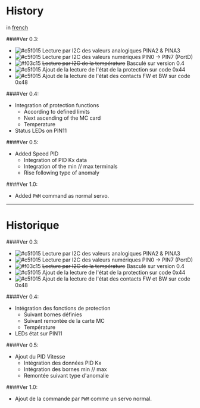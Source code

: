 # History
in [french]()


####Ver 0.3:

* ![#c5f015](https://placehold.it/15/c5f015/000000?text=+) Lecture par I2C des valeurs analogiques PINA2 & PINA3
* ![#c5f015](https://placehold.it/15/c5f015/000000?text=+) Lecture par I2C des valeurs numériques PIN0 -> PIN7 (PortD)
* ![#f03c15](https://placehold.it/15/f03c15/000000?text=+) ~~Lecture par I2C de la température~~ Basculé sur version 0.4
* ![#c5f015](https://placehold.it/15/c5f015/000000?text=+) Ajout de la lecture de l'état de la protection sur code 0x44
* ![#c5f015](https://placehold.it/15/c5f015/000000?text=+) Ajout de la lecture de l'état des contacts FW et BW sur code 0x48


####Ver 0.4:

* Integration of protection functions
	* According to defined limits
	* Next ascending of the MC card
	* Temperature
* Status LEDs on PIN11


####Ver 0.5:

* Added Speed PID
	* Integration of PID Kx data
	* Integration of the min // max terminals
	* Rise following type of anomaly


####Ver 1.0:

* Added `PWM` command as normal servo.

---

# Historique

####Ver 0.3:

* ![#c5f015](https://placehold.it/15/c5f015/000000?text=+) Lecture par I2C des valeurs analogiques PINA2 & PINA3
* ![#c5f015](https://placehold.it/15/c5f015/000000?text=+) Lecture par I2C des valeurs numériques PIN0 -> PIN7 (PortD)
* ![#f03c15](https://placehold.it/15/f03c15/000000?text=+) ~~Lecture par I2C de la température~~ Basculé sur version 0.4
* ![#c5f015](https://placehold.it/15/c5f015/000000?text=+) Ajout de la lecture de l'état de la protection sur code 0x44
* ![#c5f015](https://placehold.it/15/c5f015/000000?text=+) Ajout de la lecture de l'état des contacts FW et BW sur code 0x48


####Ver 0.4:

* Intégration des fonctions de protection
	* Suivant bornes définies
	* Suivant remontée de la carte MC
	* Température
* LEDs état sur PIN11


####Ver 0.5:

- Ajout du PID Vitesse
	- Intégration des données PID Kx
	- Intégration des bornes min // max
	- Remontée suivant type d'anomalie


####Ver 1.0:

* Ajout de la commande par `PWM` comme un servo normal.
